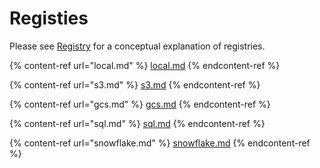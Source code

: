 # Registies

Please see [Registry](../../getting-started/components/registry.md) for a conceptual explanation of registries.

{% content-ref url="local.md" %}
[local.md](local.md)
{% endcontent-ref %}

{% content-ref url="s3.md" %}
[s3.md](s3.md)
{% endcontent-ref %}

{% content-ref url="gcs.md" %}
[gcs.md](gcs.md)
{% endcontent-ref %}

{% content-ref url="sql.md" %}
[sql.md](sql.md)
{% endcontent-ref %}

{% content-ref url="snowflake.md" %}
[snowflake.md](snowflake.md)
{% endcontent-ref %}
